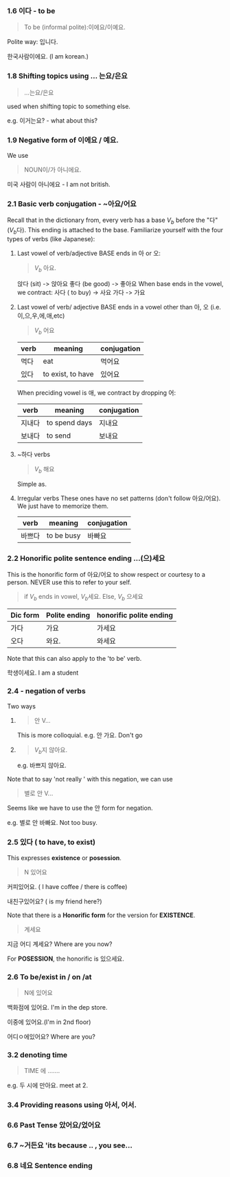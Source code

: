 ### 1.6 이다  - to be

> To be (informal polite):이에요/이예요.

Polite way: 입니다.

한국사람이에요. (I am korean.)

### 1.8 Shifting topics using ... 는요/은요

> ...는요/은요 

used when shifting topic to something else.

e.g. 이거는요? - what about this?

### 1.9 Negative form of 이에요 / 예요.

We use

> NOUN이/가 	아니에요.

미국 사람이 아니에요 - I am not british.

### 2.1 Basic verb conjugation - ~아요/어요

Recall that in the dictionary from, every verb has a base $V_b$ before the "다" ($V_b$다). This ending is attached to the base. Familiarize yourself with the four types of verbs (like Japanese):

1. Last vowel of verb/adjective BASE ends in 아 or 오:
  
   > $V_b$ 아요.

    앉다 (sit) -> 앉아요
    좋다 (be good) -> 좋아요
    When base ends in the vowel, we contract:
	사다 ( to buy) $\rightarrow$ 사요
	가다 -> 가요
	
2. Last vowel of verb/ adjective BASE ends in a vowel other than 아, 오 (i.e. 이,으,우,에,애,etc)
	> $V_b$ 어요
	
	| verb | meaning           | conjugation |
	| ---- | ----------------- | ----------- |
	| 먹다 | eat               | 먹어요      |
	| 있다 | to exist, to have | 있어요      |
	
	When preciding vowel is 애, we contract by dropping 어:
	
	| verb   | meaning       | conjugation |
	| ------ | ------------- | ----------- |
	| 지내다 | to spend days | 지내요      |
	| 보내다 | to send       | 보내요      |
	
3. ~하다 verbs
	
	> $V_b$ 해요
	
	Simple as.
	
4. Irregular verbs
	These ones have no set patterns (don't follow 아요/어요). We just have to memorize them.
	
	| verb   | meaning    | conjugation |
	| ------ | ---------- | ----------- |
	| 바쁘다 | to be busy | 바빠요      |

### 2.2 Honorific polite sentence ending ...(으)세요

This is the honorific form of 아요/어요 to show respect or courtesy to a person. NEVER use this to refer to your self.

> if $V_b$ ends in vowel, $V_b$세요. Else, $V_b$ 으세요

| Dic form | Polite ending | honorific polite ending |
| -------- | ------------- | ----------------------- |
| 가다     | 가요          | 가세요                  |
| 오다     | 와요.         | 와세요                  |

Note that this can also apply to the 'to be' verb. 

학생이세요.  I am a student

### 2.4 - negation of verbs

Two ways

1. > 안 V...

	This is more colloquial.
	e.g. 안 가요. Don't go
	
2. > $V_b$지  않아요.
	
	e.g. 바쁘지 않아요.

Note that to say 'not really ' with this negation, we can use

> 별로 안 V...

Seems like we have to use the 안 form for negation. 

e.g. 별로 안 바빠요. Not too busy.

### 2.5 있다 ( to have, to exist)

This expresses **existence** or **posession**.

> N 있어요

커피있어요. ( I have coffee / there is coffee)

내친구있어요? ( is my friend here?)

Note that there is a **Honorific form** for the version for **EXISTENCE**. 

> 계세요

지금 어디 계세요? Where are you now?

For **POSESSION**, the honorific is 있으세요.

### 2.6 To be/exist in / on /at

> N에 있어요

백화점에 있어요. I'm in the dep store.

이중에 있어요.(I'm in 2nd floor)

어디ㅇ에있어요? Where are you?

### 3.2 denoting time

> TIME 에 .......

e.g. 두 시에 만아요. meet at 2.

### 3.4 Providing reasons using 아서, 어서.

### 6.6 Past Tense 았어요/었어요



### 6.7 ~거든요 'its because .. , you see... 



### 6.8 네요 Sentence ending

